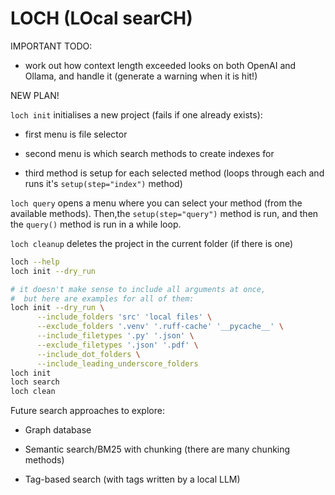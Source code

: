 
# LOCH (LOcal searCH)

IMPORTANT TODO:

- work out how context length exceeded looks on both OpenAI and Ollama, and handle it (generate a warning when it is hit!)

NEW PLAN!

`loch init` initialises a new project (fails if one already exists):

- first menu is file selector

- second menu is which search methods to create indexes for

- third method is setup for each selected method (loops through each and runs it's `setup(step="index")` method)

`loch query` opens a menu where you can select your method (from the available methods). Then,the `setup(step="query")` method is run, and then the `query()` method is run in a while loop.

`loch cleanup` deletes the project in the current folder (if there is one)

```bash
loch --help
loch init --dry_run

# it doesn't make sense to include all arguments at once,
#  but here are examples for all of them:
loch init --dry_run \
      --include_folders 'src' 'local files' \
      --exclude_folders '.venv' '.ruff-cache' '__pycache__' \
      --include_filetypes '.py' '.json' \
      --exclude_filetypes '.json' '.pdf' \
      --include_dot_folders \
      --include_leading_underscore_folders
loch init
loch search
loch clean
```

Future search approaches to explore:

- Graph database

- Semantic search/BM25 with chunking (there are many chunking methods)

- Tag-based search (with tags written by a local LLM)
